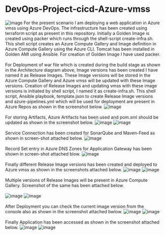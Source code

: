 # DevOps-Project-cicd-Azure-vmss
![image](https://github.com/singhritesh85/DevOps-Project-cicd-Azure-vmss/assets/56765895/a14ca39f-94d4-4e58-acf6-c20e3f1d5fad)
For the present scenario I am deploying a web application in Azure vmss using Azure DevOps. The infrastructure has been created using terraform script as present in this repository. Initially a Golden Image is created using packer which runs through the shell-script create-infra.sh. This shell script creates an Azure Compute Gallery and Image definition in Azure Compute Gallery using the Azure CLI. Tomcat has been installed in Golden AMI using Ansible. For creation of Golden Image I have used packer. 
<br><br/>
For Deployment of war file which is created during the build stage as shown in the Architecture diagram above, Image versions has been created I have named it as Release Images. These Image versions will be stored in the Azure Compute Gallery and Azure vmss will be updated with these Image versions. Creation of Release Images and updating vmss with these image versions is initiated by shell script, I named it as create-infra.sh. This shell script, Ansible playbook, template.json to create Release Image versions and azure-pipelines.yml which will be used for deployment are present in Azure Repos as shown in the screenshot below.
![image](https://github.com/singhritesh85/DevOps-Project-cicd-Azure-vmss/assets/56765895/a31c61ba-fe5c-4931-8073-0ac594f6a2b9)
<br><br/>
For storing Artifacts, Azure Artifacts has been used and pom.xml should be updated as shown in the screenshot below.
![image](https://github.com/singhritesh85/DevOps-Project-cicd-Azure-vmss/assets/56765895/f95bcc7c-ab4d-4664-8f0b-ef94bcf23953)
![image](https://github.com/singhritesh85/DevOps-Project-cicd-Azure-vmss/assets/56765895/3fce46ed-9a6a-4ed6-9325-8edc62c90e85)
<br><br/>
Service Connection has been created for SonarQube and Maven-Feed as shown in screen-shot attached below.
![image](https://github.com/singhritesh85/DevOps-Project-cicd-Azure-vmss/assets/56765895/0e105a4e-fd54-468a-bf01-2b3c8ea04695)
<br><br/>
Record Set entry in Azure DNS Zones for Application Gateway has been shown in screen-shot attached blow.
![image](https://github.com/singhritesh85/DevOps-Project-cicd-Azure-vmss/assets/56765895/97140bff-0996-4a82-8d7a-141f92582159)
<br><br/>
Finally different Release Image versions has been created and deployed to Azure vmss as shown in the screenshots attached below.
![image](https://github.com/singhritesh85/DevOps-Project-cicd-Azure-vmss/assets/56765895/79943a04-6d1f-4469-83ac-b690173b100f)
![image](https://github.com/singhritesh85/DevOps-Project-cicd-Azure-vmss/assets/56765895/acb0d166-e95b-46cb-af34-cc8a518403e7)
<br><br/>
Multiple versions of Release Images will be present in Azure Compute Gallery. Screenshot of the same has been attached below.
<br><br/>
![image](https://github.com/singhritesh85/DevOps-Project-cicd-Azure-vmss/assets/56765895/995a5098-9694-41b3-8ad9-9a86fdda090c)
![image](https://github.com/singhritesh85/DevOps-Project-cicd-Azure-vmss/assets/56765895/02651681-4689-4600-8f05-04b4a4bc8376)
<br><br/>
After Deployment you can check the current image version from the console also as shown in the screenshot attached bwlow.
![image](https://github.com/singhritesh85/DevOps-Project-cicd-Azure-vmss/assets/56765895/148977ff-7a5c-4bfb-a96f-a3ff6e6b9b21)
![image](https://github.com/singhritesh85/DevOps-Project-cicd-Azure-vmss/assets/56765895/3e6f026e-6e76-4c4f-95a6-0d9fdf5ae5fb)
<br><br/>
Finally Application has been accessed as shown in the screenshot attached below.
![image](https://github.com/singhritesh85/DevOps-Project-cicd-Azure-vmss/assets/56765895/899da9c4-8e79-4096-abd2-16be9cbb97c4)
![image](https://github.com/singhritesh85/DevOps-Project-cicd-Azure-vmss/assets/56765895/62ba85ab-41ec-4378-ab5b-4e636ec652af)


